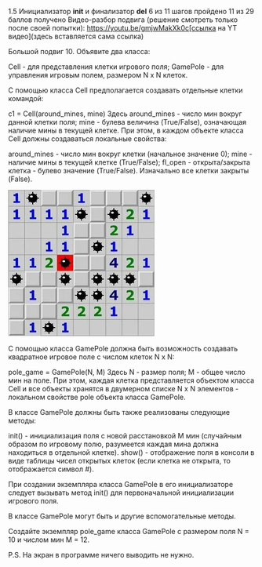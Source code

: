 1.5 Инициализатор __init__ и финализатор __del__
6 из 11 шагов пройдено
11 из 29 баллов  получено
Видео-разбор подвига (решение смотреть только
после своей попытки): https://youtu.be/gmjwMakXk0c[ссылка на YT видео](здесь вставляется сама ссылка)

Большой подвиг 10. Объявите два класса: 

Cell - для представления клетки игрового поля;
GamePole - для управления игровым полем, размером N x N клеток.

С помощью класса Cell предполагается создавать отдельные клетки командой:

c1 = Cell(around_mines, mine)
Здесь around_mines - число мин вокруг данной клетки поля; mine - булева величина (True/False), означающая наличие мины в текущей клетке. При этом, в каждом объекте класса Cell должны создаваться локальные свойства:

around_mines - число мин вокруг клетки (начальное значение 0);
mine - наличие мины в текущей клетке (True/False);
fl_open - открыта/закрыта клетка - булево значение (True/False). Изначально все клетки закрыты (False).

![](../../../../../img/saper_pole.jpeg)

С помощью класса GamePole должна быть возможность создавать квадратное игровое поле с числом клеток N x N:

pole_game = GamePole(N, M)
Здесь N - размер поля; M - общее число мин на поле. При этом, каждая клетка представляется объектом класса Cell и все объекты хранятся в двумерном списке N x N элементов - локальном свойстве pole объекта класса GamePole. 

В классе GamePole должны быть также реализованы следующие методы:

init() - инициализация поля с новой расстановкой M мин (случайным образом по игровому полю, разумеется каждая мина должна находиться в отдельной клетке).
show() - отображение поля в консоли в виде таблицы чисел открытых клеток (если клетка не открыта, то отображается символ #).

При создании экземпляра класса GamePole в его инициализаторе следует вызывать метод init() для первоначальной инициализации игрового поля.

В классе GamePole могут быть и другие вспомогательные методы.

Создайте экземпляр pole_game класса GamePole с размером поля N = 10 и числом мин M = 12. 

P.S. На экран в программе ничего выводить не нужно.
